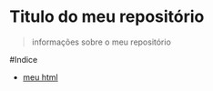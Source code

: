 # Titulo do meu repositório

> informações sobre o meu repositório

#Indice

* [meu html](#index.html)
